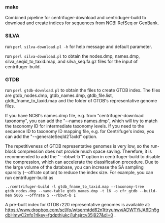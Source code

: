 ### make
Combined pipeline for centrifuger-download and centriduger-build to download and create indices for sequences from NCBI RefSeq or GenBank.

### SILVA
run `perl silva-download.pl -h` for help message and default parameter.

run `perl silva-download.pl` to obtain the nodes.dmp, names.dmp, silva_seqid_to_taxid.map, and silva_seq.fa.gz files for the input of centrifuger-build.

### GTDB
run `perl gtdb-download.pl` to obtain the files to create GTDB index. The files are gtdb_nodes.dmp, gtdb_names.dmp, gtdb_file.list, gtdb_fname_to_taxid.map and the folder of GTDB's representative genome files.

If you have NCBI's names.dmp file, e.g. from "centrifuger-download taxonomy", you can add the "--names names.dmp", which will try to match the taxonomy ID for intermediate taxonomy levels. If you need to the sequence ID to taxonomy ID mapping file, e.g. for Centrifuge's index, you can add the "--generateSeqId2TaxId" option.

The repetitiveness of GTDB representative genomes is very low, so the run-block compression does not provide much space saving. Therefore, it is recommended to add the "--rbbwt-b 1" option in centrifuger-build to disable the compression, which can accelerate the classification procedure. Due to the large volume of the database, you can increase the SA sampling sparsity (--offrate option) to reduce the index size. For example, you can run centrifuger-build as

```
../centrifuger-build -l gtdb_fname_to_taxid.map --taxonomy-tree gtdb_nodes.dmp --name-table gtdb_names.dmp -t 16 -o cfr_gtdb --build-mem 500G --offrate 5 --rbbwt-b 1
```
A pre-built index for GTDB r220 representative genomes is available at: https://www.dropbox.com/scl/fo/wtsermtdd62n1ttryuhwv/ADWTYiJA6Dh5gdbHmwC2nfo?rlkey=fgdpthjukcj1uhsjrcv35j927&dl=0 .
